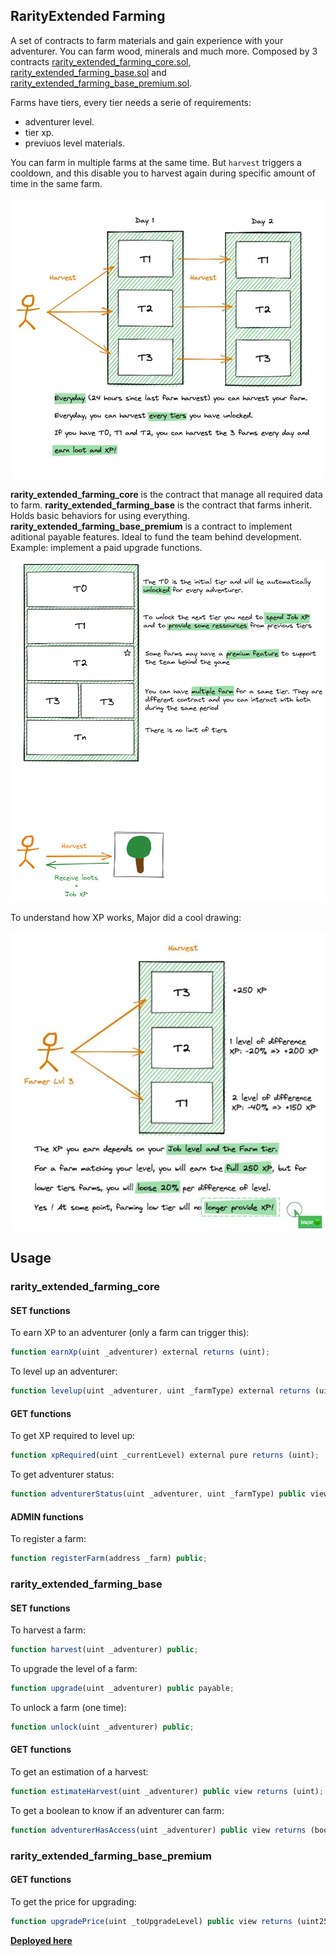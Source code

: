 ## RarityExtended Farming

A set of contracts to farm materials and gain experience with your adventurer. You can farm wood, minerals and much more.
Composed by 3 contracts [rarity_extended_farming_core.sol](rarity_extended_farming_core.sol), [rarity_extended_farming_base.sol](rarity_extended_farming_base.sol) and [rarity_extended_farming_base_premium.sol](rarity_extended_farming_base_premium.sol).

Farms have tiers, every tier needs a serie of requirements:

- adventurer level.
- tier xp.
- previuos level materials.

You can farm in multiple farms at the same time. But `harvest` triggers a cooldown, and this disable you to harvest again during specific amount of time in the same farm.

![Concept](farmingTiersConcept.jpg)

**rarity_extended_farming_core** is the contract that manage all required data to farm.
**rarity_extended_farming_base** is the contract that farms inherit. Holds basic behaviors for using everything.
**rarity_extended_farming_base_premium** is a contract to implement aditional payable features. Ideal to fund the team behind development. Example: implement a paid upgrade functions.

![Concept](farmingConcept.png)

To understand how XP works, Major did a cool drawing:

![Concept](farmingXPConcept.jpg)

## Usage

### rarity_extended_farming_core

#### SET functions

To earn XP to an adventurer (only a farm can trigger this):

```js
function earnXp(uint _adventurer) external returns (uint);
```

To level up an adventurer:

```js
function levelup(uint _adventurer, uint _farmType) external returns (uint);
```

#### GET functions

To get XP required to level up:

```js
function xpRequired(uint _currentLevel) external pure returns (uint);
```

To get adventurer status:

```js
function adventurerStatus(uint _adventurer, uint _farmType) public view returns (uint, uint);
```

#### ADMIN functions

To register a farm:

```js
function registerFarm(address _farm) public;
```

### rarity_extended_farming_base

#### SET functions

To harvest a farm:

```js
function harvest(uint _adventurer) public;
```

To upgrade the level of a farm:

```js
function upgrade(uint _adventurer) public payable;
```

To unlock a farm (one time):

```js
function unlock(uint _adventurer) public;
```

#### GET functions

To get an estimation of a harvest:

```js
function estimateHarvest(uint _adventurer) public view returns (uint);
```

To get a boolean to know if an adventurer can farm:

```js
function adventurerHasAccess(uint _adventurer) public view returns (bool);
```

### rarity_extended_farming_base_premium

#### GET functions

To get the price for upgrading:

```js
function upgradePrice(uint _toUpgradeLevel) public view returns (uint256);
```

**[Deployed here]()**